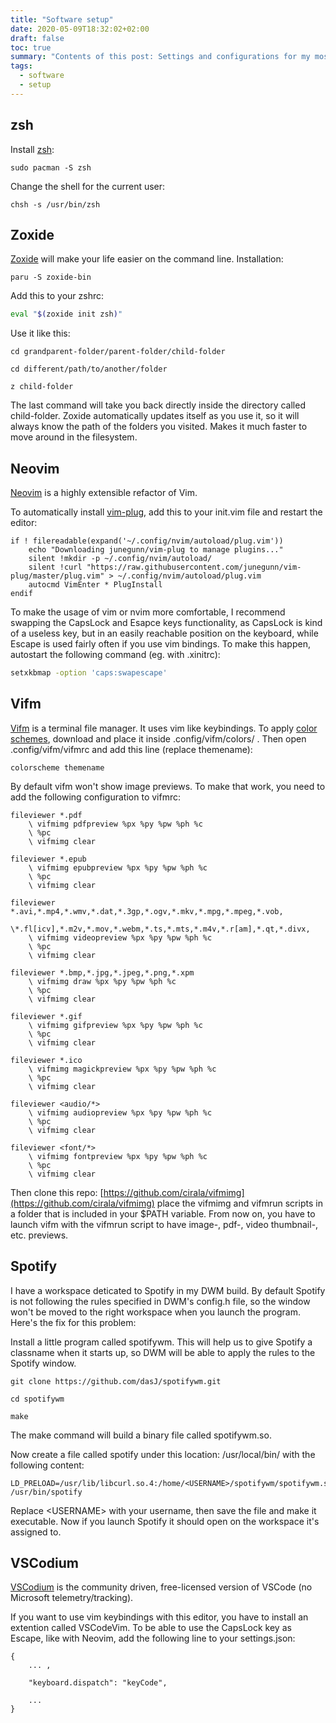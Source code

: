 ```yaml
---
title: "Software setup"
date: 2020-05-09T18:32:02+02:00
draft: false
toc: true
summary: "Contents of this post: Settings and configurations for my most used programs (z, zsh, vifm, pywal, etc.)"
tags:
  - software
  - setup
---
```


## zsh
Install [zsh](https://wiki.archlinux.org/index.php/zsh):
```terminal
sudo pacman -S zsh
```
Change the shell for the current user:
```terminal
chsh -s /usr/bin/zsh
```

## Zoxide

[Zoxide](https://github.com/ajeetdsouza/zoxide) will make your life easier on the command line. Installation:

```terminal
paru -S zoxide-bin
```
Add this to your zshrc:
```bash
eval "$(zoxide init zsh)"
```

Use it like this:
```terminal
cd grandparent-folder/parent-folder/child-folder
```
```terminal
cd different/path/to/another/folder
```
```terminal
z child-folder
```
The last command will take you back directly inside the directory called child-folder. Zoxide automatically updates itself as you use it, so it will always know the path of the folders you visited. Makes it much faster to move around in the filesystem.

## Neovim
[Neovim](https://neovim.io/) is a highly extensible refactor of Vim.

To automatically install [vim-plug](https://github.com/junegunn/vim-plug), add this to your init.vim file and restart the editor:
```vim
if ! filereadable(expand('~/.config/nvim/autoload/plug.vim'))
	echo "Downloading junegunn/vim-plug to manage plugins..."
	silent !mkdir -p ~/.config/nvim/autoload/
	silent !curl "https://raw.githubusercontent.com/junegunn/vim-plug/master/plug.vim" > ~/.config/nvim/autoload/plug.vim
	autocmd VimEnter * PlugInstall
endif
```

To make the usage of vim or nvim more comfortable, I recommend swapping the CapsLock and Esapce keys functionality, as CapsLock is kind of a useless key, but in an easily reachable
position on the keyboard, while Escape is used fairly often if you use vim bindings. To make this happen, autostart the following command (eg. with .xinitrc):
```bash
setxkbmap -option 'caps:swapescape'
```
## Vifm

[Vifm](https://wiki.archlinux.org/index.php/Vifm) is a terminal file manager. It uses vim like keybindings. 
To apply [color schemes](https://vifm.info/colorschemes.shtml), download and place it inside .config/vifm/colors/ . Then open .config/vifm/vifmrc and add this line
(replace themename):
```vim
colorscheme themename
```
By default vifm won't show image previews. To make that work, you need to add the following configuration to vifmrc:
```vim
fileviewer *.pdf
    \ vifmimg pdfpreview %px %py %pw %ph %c
    \ %pc
    \ vifmimg clear

fileviewer *.epub
    \ vifmimg epubpreview %px %py %pw %ph %c
    \ %pc
    \ vifmimg clear

fileviewer *.avi,*.mp4,*.wmv,*.dat,*.3gp,*.ogv,*.mkv,*.mpg,*.mpeg,*.vob,
    \*.fl[icv],*.m2v,*.mov,*.webm,*.ts,*.mts,*.m4v,*.r[am],*.qt,*.divx,
    \ vifmimg videopreview %px %py %pw %ph %c
    \ %pc
    \ vifmimg clear

fileviewer *.bmp,*.jpg,*.jpeg,*.png,*.xpm
    \ vifmimg draw %px %py %pw %ph %c
    \ %pc
    \ vifmimg clear

fileviewer *.gif
    \ vifmimg gifpreview %px %py %pw %ph %c
    \ %pc
    \ vifmimg clear

fileviewer *.ico
    \ vifmimg magickpreview %px %py %pw %ph %c
    \ %pc
    \ vifmimg clear
        
fileviewer <audio/*>
    \ vifmimg audiopreview %px %py %pw %ph %c
    \ %pc
    \ vifmimg clear
        
fileviewer <font/*>
    \ vifmimg fontpreview %px %py %pw %ph %c
    \ %pc
    \ vifmimg clear
```
Then clone this repo: [https://github.com/cirala/vifmimg](https://github.com/cirala/vifmimg) place the vifmimg and vifmrun scripts in a folder that is included in your $PATH variable.
From now on, you have to launch vifm with the vifmrun script to have image-, pdf-, video thumbnail-, etc. previews.

## Spotify

I have a workspace deticated to Spotify in my DWM build. By default Spotify is not following the rules specified in DWM's config.h file, so the window won't be moved to the right workspace when you launch the program. Here's the fix for this problem:

Install a little program called spotifywm. This will help us to give Spotify a classname when it starts up, so DWM will be able to apply the rules to the Spotify window.

```terminal
git clone https://github.com/dasJ/spotifywm.git
```
```terminal
cd spotifywm
```
```terminal
make
```

The make command will build a binary file called spotifywm.so.

Now create a file called spotify under this location: /usr/local/bin/ with the following content:

```text
LD_PRELOAD=/usr/lib/libcurl.so.4:/home/<USERNAME>/spotifywm/spotifywm.so /usr/bin/spotify
```

Replace \<USERNAME\> with your username, then save the file and make it executable. Now if you launch Spotify it should open on the workspace it's assigned to.


## VSCodium
[VSCodium](https://vscodium.com/) is the community driven, free-licensed version of VSCode (no Microsoft telemetry/tracking).

If you want to use vim keybindings with this editor, you have to install an extention called VSCodeVim. To be able to use the CapsLock key as Escape, like with Neovim, add the following line to your settings.json:
```text
{
    ... ,

    "keyboard.dispatch": "keyCode",

    ...
}
```

